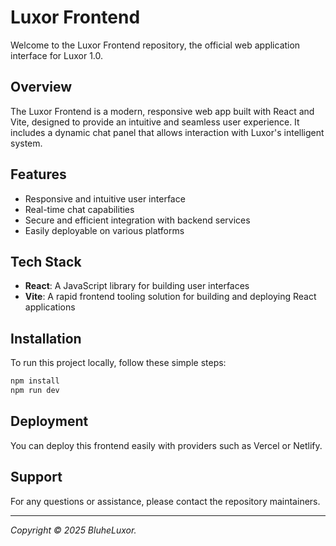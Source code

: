 # Luxor Frontend

Welcome to the Luxor Frontend repository, the official web application interface for Luxor 1.0.

## Overview

The Luxor Frontend is a modern, responsive web app built with React and Vite, designed to provide an intuitive and seamless user experience. It includes a dynamic chat panel that allows interaction with Luxor's intelligent system.

## Features

- Responsive and intuitive user interface
- Real-time chat capabilities
- Secure and efficient integration with backend services
- Easily deployable on various platforms

## Tech Stack

- **React**: A JavaScript library for building user interfaces
- **Vite**: A rapid frontend tooling solution for building and deploying React applications

## Installation

To run this project locally, follow these simple steps:

```bash
npm install
npm run dev
```

## Deployment

You can deploy this frontend easily with providers such as Vercel or Netlify.

## Support

For any questions or assistance, please contact the repository maintainers.

---

*Copyright © 2025 BluheLuxor.*
